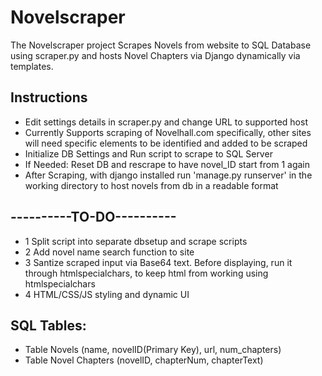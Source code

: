 # Novelscraper
The Novelscraper project Scrapes Novels from website to SQL Database using scraper.py and hosts Novel Chapters via Django dynamically via templates.
## Instructions
* Edit settings details in scraper.py and change URL to supported host <br>
* Currently Supports scraping of Novelhall.com specifically, other sites will need specific elements to be identified and added to be scraped
* Initialize DB Settings and Run script to scrape to SQL Server
* If Needed: Reset DB and rescrape to have novel_ID start from 1 again
* After Scraping, with django installed run 'manage.py runserver'  in the working directory to host novels from db in a readable format

## ----------TO-DO----------
* 1 Split script into separate dbsetup and scrape scripts <br>
* 2 Add novel name search function to site <br>
* 3 Santize scraped input via Base64 text. Before displaying, run it through htmlspecialchars, to keep html from working using htmlspecialchars <br>
* 4 HTML/CSS/JS styling and dynamic UI <br>

## SQL Tables:
* Table Novels (name, novelID(Primary Key), url, num_chapters)<br>
* Table Novel Chapters (novelID, chapterNum, chapterText) 

